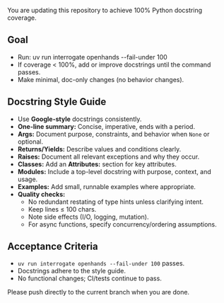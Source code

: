 You are updating this repository to achieve 100% Python docstring coverage.

## Goal
- Run: uv run interrogate openhands --fail-under 100
- If coverage < 100%, add or improve docstrings until the command passes.
- Make minimal, doc-only changes (no behavior changes).

## Docstring Style Guide
- Use **Google-style** docstrings consistently.
- **One-line summary:** Concise, imperative, ends with a period.
- **Args:** Document purpose, constraints, and behavior when `None` or optional.
- **Returns/Yields:** Describe values and conditions clearly.
- **Raises:** Document all relevant exceptions and why they occur.
- **Classes:** Add an **Attributes:** section for key attributes.
- **Modules:** Include a top-level docstring with purpose, context, and usage.
- **Examples:** Add small, runnable examples where appropriate.
- **Quality checks:**
    - No redundant restating of type hints unless clarifying intent.
    - Keep lines ≤ 100 chars.
    - Note side effects (I/O, logging, mutation).
    - For async functions, specify concurrency/ordering assumptions.

## Acceptance Criteria
- `uv run interrogate openhands --fail-under 100` passes.
- Docstrings adhere to the style guide.
- No functional changes; CI/tests continue to pass.

Please push directly to the current branch when you are done.
